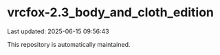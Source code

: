 # vrcfox-2.3_body_and_cloth_edition

Last updated: 2025-06-15 09:56:43

This repository is automatically maintained.
